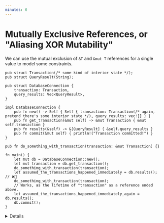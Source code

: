```yaml
---
minutes: 0
---
```


# Mutually Exclusive References, or "Aliasing XOR Mutability"

We can use the mutual exclusion of `&T` and `&mut T` references for a single value to model some constraints.

```rust,editable
pub struct Transaction(/* some kind of interior state */);
pub struct QueryResult(String);

pub struct DatabaseConnection {
    transaction: Transaction,
    query_results: Vec<QueryResult>,
}

impl DatabaseConnection {
    pub fn new() -> Self { Self { transaction: Transaction(/* again, pretend there's some interior state */), query_results: vec![] } }
    pub fn get_transaction(&mut self) -> &mut Transaction { &mut self.transaction }
    pub fn results(&self) -> &[QueryResult] { &self.query_results }
    pub fn commit(&mut self) { println!("Transaction committed!") }
}

pub fn do_something_with_transaction(transaction: &mut Transaction) {}

fn main() {
    let mut db = DatabaseConnection::new();
    let mut transaction = db.get_transaction();
    do_something_with_transaction(transaction);
    let assumed_the_transactions_happened_immediately = db.results(); // ❌🔨
    do_something_with_transaction(transaction);
    // Works, as the lifetime of "transaction" as a reference ended above.
    let assumed_the_transactions_happened_immediately_again = db.results();
    db.commit();
}
```

<details>

- Aliasing XOR Mutability means "we can have multiple immutable references, a single mutable reference, but not both."

- This example shows how we can use the mutual exclusion of these kinds of references to dissuade a user from reading query results while using a transaction API, something that might happen if the user is working under the false assumption that the queries being written to the transaction happen "immediately" rather than being queued up and performed together.

- By borrowing one field of a struct under a mutable / exclusive reference we prevent access to the other fields of that struct under a shared / non-exclusive reference until the lifetime of that borrow ends.

- As laid out in [generalizing ownership](generalizing-ownership.md) we can look at the ways Mutable References and Shareable References interact to see if they fit with the invariants we want to uphold for an API.

- In this case, having the query results not public and placed behind a getter function, we can enforce the invariant "users of this API are not looking at the query results at the same time as they are writing to a transaction."

<!-- Setup for Exercises -->
<details>
<summary>
The "don't look at query results while building a transaction" invariant can still be circumvented, how so?
</summary>
    <ul>
    <li>
    The user could access the transaction solely through `db.get_transaction()`, leaving the lifetime too temporary to prevent access to `db.results()`.
    </li>
    <li>
    How could we avoid this by working in other concepts from "Leveraging the Type System"?
    </li>
    </ul>
</details>

</details>